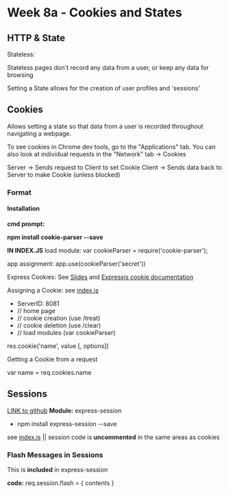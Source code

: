 # Week 8a - Cookies and States
## HTTP & State
Stateless:

Stateless pages don't record any data from a user, or keep any data for browsing

Setting a State allows for the creation of user profiles and 'sessions'

## Cookies
Allows setting a state so that data from a user is recorded throughout navigating a webpage.

To see cookies in Chrome dev tools, go to the "Applications" tab. You can also look at individual requests in the "Network" tab -> Cookies

Server -> Sends request to Client to set Cookie
Client -> Sends data back to Server to make Cookie (unless blocked)

### Format
#### Installation
**cmd prompt:**

**npm install cookie-parser --save**

**IN INDEX.JS**
load module: var cookieParser = require('cookie-parser');

app assignment: app.use(cookieParser('secret'))


Express Cookies: See [Slides](https://docs.google.com/presentation/d/1GEPgDL3SmTis5ifQxx29t1PhGfqFDM3gpWsdpfYPX4E/edit) and [Expressjs cookie documentation](http://expressjs.com/en/api.html#res.cookie)

Assigning a Cookie: see [index.js](https://github.com/mechurat/week8a-cookies/blob/master/index.js)
* ServerID: 8081
* // home page
* // cookie creation (use /treat)
* // cookie deletion (use /clear)
* // load modules (var cookieParser)

res.cookie('name', value [, options])

Getting a Cookie from a request

var name = req.cookies.name

## Sessions
[LINK to github](https://github.com/expressjs/session)
**Module:** express-session

* npm install express-session --save

see [index.js](https://github.com/mechurat/week8a-cookies/blob/master/index.js) || session code is **uncommented** in the same areas as cookies

### Flash Messages in Sessions
This is **included** in express-session

**code:** req.session.flash = { contents }